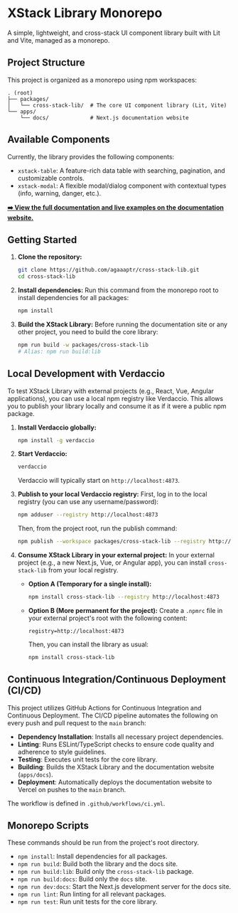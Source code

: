 # XStack Library Monorepo

A simple, lightweight, and cross-stack UI component library built with Lit and Vite, managed as a monorepo.

## Project Structure

This project is organized as a monorepo using npm workspaces:

```
. (root)
├── packages/
│   └── cross-stack-lib/  # The core UI component library (Lit, Vite)
└── apps/
    └── docs/             # Next.js documentation website
```

## Available Components

Currently, the library provides the following components:

- `xstack-table`: A feature-rich data table with searching, pagination, and customizable controls.
- `xstack-modal`: A flexible modal/dialog component with contextual types (info, warning, danger, etc.).

**[➡️ View the full documentation and live examples on the documentation website.](https://cross-stack-lib.vercel.app/)**

## Getting Started

1. **Clone the repository:**

    ```bash
    git clone https://github.com/agaaaptr/cross-stack-lib.git
    cd cross-stack-lib
    ```

2. **Install dependencies:**
    Run this command from the monorepo root to install dependencies for all packages:

    ```bash
    npm install
    ```

3. **Build the XStack Library:**
    Before running the documentation site or any other project, you need to build the core library:

    ```bash
    npm run build -w packages/cross-stack-lib
    # Alias: npm run build:lib
    ```

## Local Development with Verdaccio

To test XStack Library with external projects (e.g., React, Vue, Angular applications), you can use a local npm registry like Verdaccio. This allows you to publish your library locally and consume it as if it were a public npm package.

1. **Install Verdaccio globally:**

    ```bash
    npm install -g verdaccio
    ```

2. **Start Verdaccio:**

    ```bash
    verdaccio
    ```

    Verdaccio will typically start on `http://localhost:4873`.

3. **Publish to your local Verdaccio registry:**
    First, log in to the local registry (you can use any username/password):

    ```bash
    npm adduser --registry http://localhost:4873
    ```

    Then, from the project root, run the publish command:

    ```bash
    npm publish --workspace packages/cross-stack-lib --registry http://localhost:4873
    ```

4. **Consume XStack Library in your external project:**
    In your external project (e.g., a new Next.js, Vue, or Angular app), you can install `cross-stack-lib` from your local registry.

    * **Option A (Temporary for a single install):**

        ```bash
        npm install cross-stack-lib --registry http://localhost:4873
        ```

    * **Option B (More permanent for the project):**
        Create a `.npmrc` file in your external project's root with the following content:

        ```
        registry=http://localhost:4873
        ```

        Then, you can install the library as usual:

        ```bash
        npm install cross-stack-lib
        ```

## Continuous Integration/Continuous Deployment (CI/CD)

This project utilizes GitHub Actions for Continuous Integration and Continuous Deployment. The CI/CD pipeline automates the following on every push and pull request to the `main` branch:

* **Dependency Installation**: Installs all necessary project dependencies.
* **Linting**: Runs ESLint/TypeScript checks to ensure code quality and adherence to style guidelines.
* **Testing**: Executes unit tests for the core library.
* **Building**: Builds the XStack Library and the documentation website (`apps/docs`).
* **Deployment**: Automatically deploys the documentation website to Vercel on pushes to the `main` branch.

The workflow is defined in `.github/workflows/ci.yml`.

## Monorepo Scripts

These commands should be run from the project's root directory.

- `npm install`: Install dependencies for all packages.
- `npm run build`: Build both the library and the docs site.
- `npm run build:lib`: Build only the `cross-stack-lib` package.
- `npm run build:docs`: Build only the `docs` site.
- `npm run dev:docs`: Start the Next.js development server for the docs site.
- `npm run lint`: Run linting for all relevant packages.
- `npm run test`: Run unit tests for the core library.
